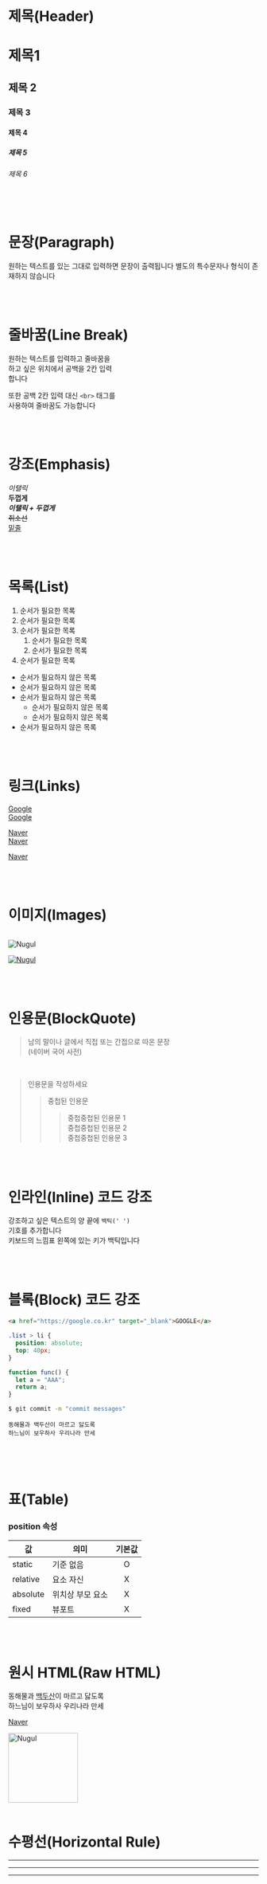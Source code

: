 # 제목(Header)

# 제목1

## 제목 2

### 제목 3

#### 제목 4

##### 제목 5

###### 제목 6

<br/>
<br/>

# 문장(Paragraph)

원하는 텍스트를 있는 그대로 입력하면 문장이 출력됩니다 별도의 특수문자나 형식이 존재하지 않습니다

<br/>
<br/>

# 줄바꿈(Line Break)

원하는 텍스트를 입력하고 줄바꿈을  
하고 싶은 위치에서 공백을 2칸 입력  
합니다

또한 공백 2칸 입력 대신 `<br>` 태그를 <br/>
사용하여 줄바꿈도 가능합니다

<br/>
<br/>

# 강조(Emphasis)

_이탤릭_  
**두껍게**  
**_이탤릭 + 두껍게_**  
~~취소선~~  
<u>밑줄</u>

<br/>
<br/>

# 목록(List)

1. 순서가 필요한 목록
1. 순서가 필요한 목록
1. 순서가 필요한 목록
   1. 순서가 필요한 목록
   1. 순서가 필요한 목록
1. 순서가 필요한 목록

- 순서가 필요하지 않은 목록
- 순서가 필요하지 않은 목록
- 순서가 필요하지 않은 목록
  - 순서가 필요하지 않은 목록
  - 순서가 필요하지 않은 목록
- 순서가 필요하지 않은 목록

<br/>
<br/>

# 링크(Links)

[]()

<a href="https://google.com">Google</a>  
[Google](https://google.com)

<a href="https://naver.com" title="네이버로 이동">Naver</a>  
[Naver](https://naver.com "네이버로 이동")

<a href="https://naver.com" title="네이버로 이동" target="_blank">Naver</a>

<br/>
<br/>

# 이미지(Images)

![]()

![Nugul](https://i.namu.wiki/i/DIWQPMFg_xE7JxIv0-4M5PbXco2d-BynsivSWqt6enqDgXOKw0nuZznBUGV-7FtJilQEY7zxodg1kZcYlQXDJw.webp)

[![Nugul](https://i.namu.wiki/i/DIWQPMFg_xE7JxIv0-4M5PbXco2d-BynsivSWqt6enqDgXOKw0nuZznBUGV-7FtJilQEY7zxodg1kZcYlQXDJw.webp)](https://i.namu.wiki/i/DIWQPMFg_xE7JxIv0-4M5PbXco2d-BynsivSWqt6enqDgXOKw0nuZznBUGV-7FtJilQEY7zxodg1kZcYlQXDJw.webp)

<br/>
<br/>

# 인용문(BlockQuote)

> 남의 말이나 글에서 직접 또는 간접으로 따온 문장  
> (네이버 국어 사전)

<br/>

> 인용문을 작성하세요
>
> > 중첩된 인용문
> >
> > > 중첩중첩된 인용문 1  
> > > 중첩중첩된 인용문 2  
> > > 중첩중첩된 인용문 3

<br/>
<br/>

# 인라인(Inline) 코드 강조

강조하고 싶은 텍스트의 양 끝에 `백틱(' ')`  
기호를 추가합니다  
키보드의 느낌표 왼쪽에 있는 키가 백틱입니다

<br/>
<br/>

# 블록(Block) 코드 강조

```html
<a href="https://google.co.kr" target="_blank">GOOGLE</a>
```

```css
.list > li {
  position: absolute;
  top: 40px;
}
```

```javascript
function func() {
  let a = "AAA";
  return a;
}
```

```bash
$ git commit -m "commit messages"
```

```plaintext
동해물과 백두산이 마르고 닳도록
하느님이 보우하사 우리나라 만세
```

<br/>
<br/>
<br/>

# 표(Table)

### position 속성

| 값       | 의미             | 기본값 |
| -------- | ---------------- | :----: |
| static   | 기준 없음        |   O    |
| relative | 요소 자신        |   X    |
| absolute | 위치상 부모 요소 |   X    |
| fixed    | 뷰포트           |   X    |

<br/>
<br/>

# 원시 HTML(Raw HTML)

동해물과 <span style="text-decoration:underline;">백두산</span>이 마르고 닳도록 <br/>
하느님이 보우하사 우리나라 만세

<a href="https://naver.com" title="네이버로 이동" target="_blank">Naver</a>

<img width="140" src="https://i.namu.wiki/i/DIWQPMFg_xE7JxIv0-4M5PbXco2d-BynsivSWqt6enqDgXOKw0nuZznBUGV-7FtJilQEY7zxodg1kZcYlQXDJw.webp" alt="Nugul" />

<br/>
<br/>

# 수평선(Horizontal Rule)

---

---

---
